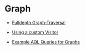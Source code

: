 Graph
=====

- [Fulldepth Graph-Traversal](FulldepthTraversal.md)

- [Using a custom Visitor](CustomVisitorFromNodeJs.md)

- [Example AQL Queries for Graphs](ExampleActorsAndMovies.md)
